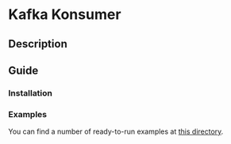 # Kafka Konsumer

## Description

## Guide

### Installation

### Examples

You can find a number of ready-to-run examples at [this directory](examples).